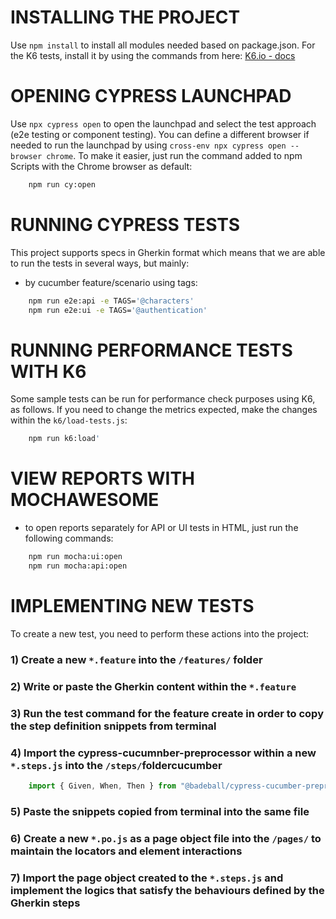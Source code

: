 # INSTALLING THE PROJECT
Use `npm install` to install all modules needed based on package.json.
For the K6 tests, install it by using the commands from here: [K6.io - docs](https://k6.io/docs/get-started/installation/)

# OPENING CYPRESS LAUNCHPAD 
Use `npx cypress open` to open the launchpad and select the test approach (e2e testing or component testing). You can define a different browser if needed to run the launchpad by using `cross-env npx cypress open --browser chrome`. 
To make it easier, just run the command added to npm Scripts with the Chrome browser as default:

```bash
    npm run cy:open
```

# RUNNING CYPRESS TESTS
This project supports specs in Gherkin format which means that we are able to run the tests in several ways, but mainly:

- by cucumber feature/scenario using tags:
```bash
    npm run e2e:api -e TAGS='@characters' 
    npm run e2e:ui -e TAGS='@authentication'
```

# RUNNING PERFORMANCE TESTS WITH K6
Some sample tests can be run for performance check purposes using K6, as follows. If you need to change the metrics expected, make the changes within the `k6/load-tests.js`:

```bash
    npm run k6:load' 
```

# VIEW REPORTS WITH MOCHAWESOME
- to open reports separately for API or UI tests in HTML, just run the following commands:
```bash
    npm run mocha:ui:open
    npm run mocha:api:open
```

# IMPLEMENTING NEW TESTS
To create a new test, you need to perform these actions into the project:
### 1) Create a new `*.feature` into the `/features/` folder
### 2) Write or paste the Gherkin content within the `*.feature`
### 3) Run the test command for the feature create in order to copy the step definition snippets from terminal
### 4) Import the cypress-cucumnber-preprocessor within a new `*.steps.js` into the `/steps/`foldercucumber
```javascript
    import { Given, When, Then } from "@badeball/cypress-cucumber-preprocessor";
```
### 5) Paste the snippets copied from terminal into the same file
### 6) Create a new `*.po.js` as a page object file into the `/pages/` to maintain the locators and element interactions
### 7) Import the page object created to the `*.steps.js` and implement the logics that satisfy the behaviours defined by the Gherkin steps